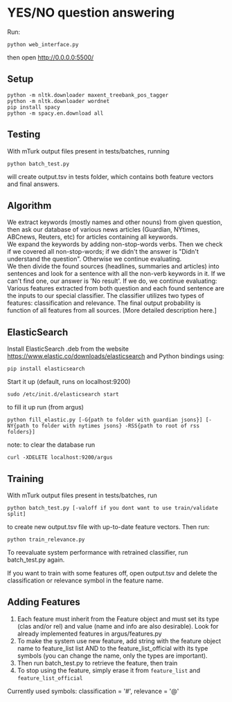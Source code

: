 YES/NO question answering
=========================

Run:

	python web_interface.py

then open http://0.0.0.0:5500/

Setup
-----

	python -m nltk.downloader maxent_treebank_pos_tagger
	python -m nltk.downloader wordnet
	pip install spacy
	python -m spacy.en.download all

Testing
-------
With mTurk output files present in tests/batches, running

	python batch_test.py

will create output.tsv in tests folder, which contains both feature vectors
and final answers.

Algorithm
---------

We extract keywords (mostly names and other nouns) from given question, then ask our database of various news articles (Guardian, NYtimes, ABCnews, Reuters, etc) for articles containing all keywords.  
We expand the keywords by adding non-stop-words verbs. Then we check if we covered all non-stop-words; if we didn't the answer is "Didn't understand the question". Otherwise we continue evaluating.  
We then divide the found sources (headlines, summaries and articles) into sentences and look for a sentence with all the non-verb keywords in it. If we can't find one, our answer is 'No result'. 
If we do, we continue evaluating: 
Various features extracted from both question and each found sentence are the inputs to our special classifier.
The classifier utilizes two types of features: classification and relevance.
The final output probability is function of all features from all sources. [More detailed description here.]

ElasticSearch
-------------

Install ElasticSearch .deb from the website https://www.elastic.co/downloads/elasticsearch
and Python bindings using:

	pip install elasticsearch

Start it up (default, runs on localhost:9200)

	sudo /etc/init.d/elasticsearch start

to fill it up run (from argus)

	python fill_elastic.py [-G{path to folder with guardian jsons}] [-NY{path to folder with nytimes jsons} -RSS{path to root of rss folders}]

note: to clear the database run  

	curl -XDELETE localhost:9200/argus

Training
--------

With mTurk output files present in tests/batches, run

	python batch_test.py [-valoff if you dont want to use train/validate split]

to create new output.tsv file with up-to-date feature vectors. Then run:

	python train_relevance.py

To reevaluate system performance with retrained classifier, run batch_test.py again.

If you want to train with some features off, open output.tsv and delete the classification
 or relevance symbol in the feature name.

Adding Features
---------------

1. Each feature must inherit from the Feature object and must set its type (clas and/or rel) and value
 (name and info are also desirable). Look for already implemented features in argus/features.py
2. To make the system use new feature, add string with the feature object name to feature_list list AND
to the feature_list_official with its type symbols (you can change the name, only the types are important).
3. Then run batch_test.py to retrieve the feature, then train
4. To stop using the feature, simply erase it from ``feature_list`` and ``feature_list_official``

Currently used symbols: classification = '#', relevance = '@'
